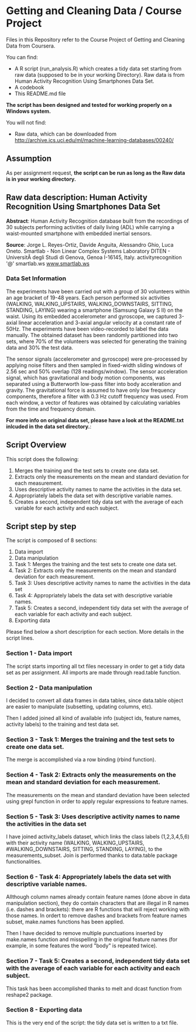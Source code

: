 
# Getting and Cleaning Data  / Course Project

Files in this Repository refer to the Course Project of Getting and Cleaning Data from Coursera.

You can find:

* A R script (run_analysis.R) which creates a tidy data set starting from raw data (supposed to be in your working Directory). Raw data is from Human Activity Recognition Using Smartphones Data Set.
* A codebook
* This README.md file


__The script has been designed and tested for working properly on a Windows system.__


You will not find:

* Raw data, which can be downloaded from http://archive.ics.uci.edu/ml/machine-learning-databases/00240/ 



## Assumption


As per assignment request, __the script can be run as long as the Raw data is in your working directory.__



## Raw data description: Human Activity Recognition Using Smartphones Data Set 


__Abstract__:
Human Activity Recognition database built from the recordings of 30 subjects performing activities of daily living (ADL) while carrying a waist-mounted smartphone with embedded inertial sensors.
 
__Source__:
Jorge L. Reyes-Ortiz, Davide Anguita, Alessandro Ghio, Luca Oneto. 
Smartlab - Non Linear Complex Systems Laboratory 
DITEN - UniversitÃ  degli Studi di Genova, Genoa I-16145, Italy. 
activityrecognition '@' smartlab.ws 
www.smartlab.ws 

### Data Set Information
The experiments have been carried out with a group of 30 volunteers within an age bracket of 19-48 years. Each person performed six activities (WALKING, WALKING_UPSTAIRS, WALKING_DOWNSTAIRS, SITTING, STANDING, LAYING) wearing a smartphone (Samsung Galaxy S II) on the waist. Using its embedded accelerometer and gyroscope, we captured 3-axial linear acceleration and 3-axial angular velocity at a constant rate of 50Hz. The experiments have been video-recorded to label the data manually. The obtained dataset has been randomly partitioned into two sets, where 70% of the volunteers was selected for generating the training data and 30% the test data. 

The sensor signals (accelerometer and gyroscope) were pre-processed by applying noise filters and then sampled in fixed-width sliding windows of 2.56 sec and 50% overlap (128 readings/window). The sensor acceleration signal, which has gravitational and body motion components, was separated using a Butterworth low-pass filter into body acceleration and gravity. The gravitational force is assumed to have only low frequency components, therefore a filter with 0.3 Hz cutoff frequency was used. From each window, a vector of features was obtained by calculating variables from the time and frequency domain. 

__For more info on original data set, please have a look at the README.txt inlcuded in the data set directory.__:


## Script Overview

This script does the following:

1. Merges the training and the test sets to create one data set.
2. Extracts only the measurements on the mean and standard deviation for each measurement. 
3. Uses descriptive activity names to name the activities in the data set.
4. Appropriately labels the data set with descriptive variable names. 
5. Creates a second, independent tidy data set with the average of each variable for each activity and each subject. 


## Script step by step

The script is composed of 8 sections:

1. Data import
2. Data manipulation
3. Task 1: Merges the training and the test sets to create one data set.
4. Task 2: Extracts only the measurements on the mean and standard deviation for each measurement. 
5. Task 3: Uses descriptive activity names to name the activities in the data set
6. Task 4: Appropriately labels the data set with descriptive variable names. 
7. Task 5: Creates a second, independent tidy data set with the average of each variable for each activity and each subject. 
8. Exporting data


Please find below a short description for each section.
More details in the script lines.

### Section 1 - Data import
The script starts importing all txt files necessary in order to get a tidy data set as per assignment.
All imports are made through read.table function.

### Section 2 - Data manipulation
I decided to convert all data frames in data tables, since data.table object are easier to manipulate (subsetting, updating columns, etc).

Then I added joined all kind of available info (subject ids, feature names, activity labels) to the training and test data set.


### Section 3 - Task 1: Merges the training and the test sets to create one data set.

The merge is accomplished via a row binding (rbind function).



### Section 4 - Task 2: Extracts only the measurements on the mean and standard deviation for each measurement. 

The measurements on the mean and standard deviation have been selected using grepl function in order to apply regular expressions to feature names.



### Section 5 - Task 3: Uses descriptive activity names to name the activities in the data set

I have joined activity_labels dataset, which links the class labels (1,2,3,4,5,6) with their activity name (WALKING, WALKING_UPSTAIRS, #WALKING_DOWNSTAIRS, SITTING, STANDING, LAYING), to the measurements_subset.
Join is performed thanks to data.table package functionalities. 


### Section 6 - Task 4: Appropriately labels the data set with descriptive variable names. 

Allthough column names already contain feature names (done above in data manipulation section), they do contain characters that are illegal in R names (i.e. dashes and brackets): there are R functions that will reject working with those names.
In ordert to remove dashes and brackets from feature names subset, make.names functions has been applied.

Then I have decided to remove multiple punctuations inserted by make.names function and misspelling in the original feature names (for example, in some features the word "body" is repeated twice).

### Section 7 - Task 5: Creates a second, independent tidy data set with the average of each variable for each activity and each subject. 

This task has been accomplished thanks to melt and dcast function from reshape2 package.


### Section 8 - Exporting data

This is the very end of the script: the tidy data set is written to a txt file.


